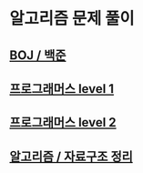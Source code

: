 # 알고리즘 문제 풀이

## [BOJ / 백준](https://www.acmicpc.net/user/choexxxxx)
## [프로그래머스 level 1](https://github.com/Jwon9876/Problem-Solving/tree/main/%ED%94%84%EB%A1%9C%EA%B7%B8%EB%9E%98%EB%A8%B8%EC%8A%A4/lv1)
## [프로그래머스 level 2](https://github.com/Jwon9876/Problem-Solving/tree/main/%ED%94%84%EB%A1%9C%EA%B7%B8%EB%9E%98%EB%A8%B8%EC%8A%A4/lv2)
## [알고리즘 / 자료구조 정리](https://github.com/Jwon9876/Problem-Solving/tree/main/UdemyAlgorithmLecture)
